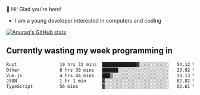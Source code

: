👋 Hi! Glad you're here!
- I am a young developer interested in computers and coding

[![Anurag's GitHub stats](https://github-readme-stats.vercel.app/api?username=Eatham532&theme=dark)](https://github.com/anuraghazra/github-readme-stats)


## Currently wasting my week programming in
<!--START_SECTION:waka-->

```txt
Rust                19 hrs 32 mins  █████████████▓░░░░░░░░░░░   54.12 %
Other               8 hrs 38 mins   ██████░░░░░░░░░░░░░░░░░░░   23.92 %
Vue.js              4 hrs 44 mins   ███▒░░░░░░░░░░░░░░░░░░░░░   13.13 %
JSON                1 hr 1 min      ▓░░░░░░░░░░░░░░░░░░░░░░░░   02.82 %
TypeScript          56 mins         ▓░░░░░░░░░░░░░░░░░░░░░░░░   02.61 %
```

<!--END_SECTION:waka-->
